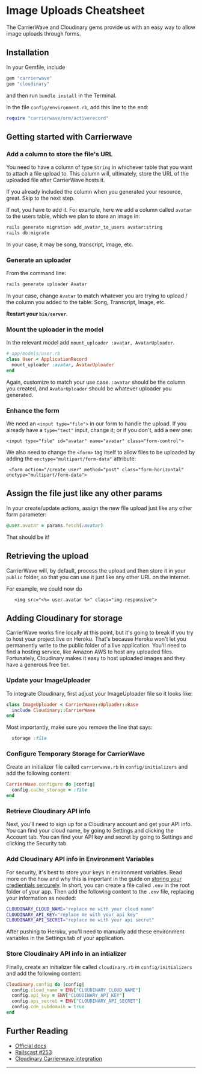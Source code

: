 # Image Uploads Cheatsheet

The CarrierWave and Cloudinary gems provide us with an easy way to allow image uploads through forms.

## Installation

In your Gemfile, include

```ruby
gem "carrierwave"
gem "cloudinary"
```

and then run `bundle install` in the Terminal.

In the file `config/environment.rb`, add this line to the end:

```ruby
require "carrierwave/orm/activerecord"
```

## Getting started with Carrierwave

### Add a column to store the file's URL

You need to have a column of type `String` in whichever table that you want to attach a file upload to. This column will, ultimately, store the URL of the uploaded file after CarrierWave hosts it.

If you already included the column when you generated your resource, great. Skip to the next step.

If not, you have to add it. For example, here we add a column called `avatar` to the users table, which we plan to store an image in:

```bash
rails generate migration add_avatar_to_users avatar:string
rails db:migrate
```

In your case, it may be song, transcript, image, etc.

### Generate an uploader

From the command line:

```bash
rails generate uploader Avatar
```

In your case, change `Avatar` to match whatever you are trying to upload / the column you added to the table: Song, Transcript, Image, etc.

**Restart your `bin/server`.**

### Mount the uploader in the model

In the relevant model add `mount_uploader :avatar, AvatarUploader`.

```ruby
# app/models/user.rb
class User < ApplicationRecord
  mount_uploader :avatar, AvatarUploader
end
```

Again, customize to match your use case. `:avatar` should be the column you created, and `AvatarUploader` should be whatever uploader you generated.

### Enhance the form

We need an `<input type="file">` in our form to handle the upload. If you already have a `type="text"` input, change it; or if you don't, add a new one:

```erb
<input type="file" id="avatar" name="avatar" class="form-control">
```

We also need to change the `<form>` tag itself to allow files to be uploaded by adding the `enctype="multipart/form-data"` attribute:

```erb
 <form action="/create_user" method="post" class="form-horizontal" enctype="multipart/form-data">
```

## Assign the file just like any other params

In your create/update actions, assign the new file upload just like any other form parameter:

```ruby
@user.avatar = params.fetch(:avatar)
```

That should be it!

## Retrieving the upload

CarrierWave will, by default, process the upload and then store it in your `public` folder, so that you can use it just like any other URL on the internet.

For example, we could now do

```erb
   <img src="<%= user.avatar %>" class="img-responsive">
```

## Adding Cloudinary for storage

CarrierWave works fine locally at this point, but it's going to break if you try to host your project live on Heroku. That's because Heroku won't let you permanently write to the public folder of a live application. You'll need to find a hosting service, like Amazon AWS to host any uploaded files. Fortunately, Cloudinary makes it easy to host uploaded images and they have a generous free tier.

### Update your ImageUploader

To integrate Cloudinary, first adjust your ImageUploader file so it looks like:

```ruby
class ImageUploader < CarrierWave::Uploader::Base
  include Cloudinary::CarrierWave
end
```

Most importantly, make sure you remove the line that says:

```ruby
  storage :file
```

### Configure Temporary Storage for CarrierWave

Create an initializer file called `carrierwave.rb` in `config/initializers` and add the following content:

```ruby
CarrierWave.configure do |config|
  config.cache_storage = :file
end
```

### Retrieve Cloudinary API info

Next, you'll need to sign up for a Cloudinary account and get your API info. You can find your cloud name, by going to Settings and clicking the Account tab. You can find your API key and secret by going to Settings and clicking the Security tab.

### Add Cloudinary API info in Environment Variables

For security, it's best to store your keys in environment variables. Read more on the how and why this is important in the guide on [storing your credientials sercurely](https://chapters.firstdraft.com/chapters/792). In short, you can create a file called `.env` in the root folder of your app. Then add the following content to the `.env` file, replacing your information as needed:

```bash
CLOUDINARY_CLOUD_NAME="replace me with your cloud name"
CLOUDINARY_API_KEY="replace me with your api key"
CLOUDINARY_API_SECRET="replace me with your api secret"
```

After pushing to Heroku, you'll need to manually add these environment variables in the Settings tab of your application.

### Store Cloudinairy API info in an intializer

Finally, create an initializer file called `cloudinary.rb` in `config/initializers` and add the following content:

```ruby
Cloudinary.config do |config|
  config.cloud_name = ENV["CLOUDINARY_CLOUD_NAME"]
  config.api_key = ENV["CLOUDINARY_API_KEY"]
  config.api_secret = ENV["CLOUDINARY_API_SECRET"]
  config.cdn_subdomain = true
end
```

## Further Reading

- [Official docs](https://github.com/carrierwaveuploader/carrierwave)
- [Railscast #253](http://railscasts.com/episodes/253-carrierwave-file-uploads)
- [Cloudinary Carrierwave integration](https://cloudinary.com/documentation/rails_carrierwave)

---
